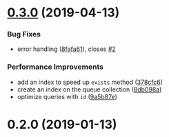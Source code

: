 # [0.3.0](https://github.com/kbychkov/simplecrawler-mongo-queue/compare/v0.2.0...v0.3.0) (2019-04-13)


### Bug Fixes

* error handling ([8fafa61](https://github.com/kbychkov/simplecrawler-mongo-queue/commit/8fafa61)), closes [#2](https://github.com/kbychkov/simplecrawler-mongo-queue/issues/2)


### Performance Improvements

* add an index to speed up `exists` method ([378cfc6](https://github.com/kbychkov/simplecrawler-mongo-queue/commit/378cfc6))
* create an index on the queue collection ([8db098a](https://github.com/kbychkov/simplecrawler-mongo-queue/commit/8db098a))
* optimize queries with `id` ([9a5b87e](https://github.com/kbychkov/simplecrawler-mongo-queue/commit/9a5b87e))



# 0.2.0 (2019-01-13)



